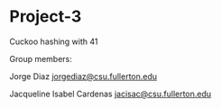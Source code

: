 # Project-3
Cuckoo hashing with 41

Group members:

Jorge Diaz jorgediaz@csu.fullerton.edu

Jacqueline Isabel Cardenas jacisac@csu.fullerton.edu
